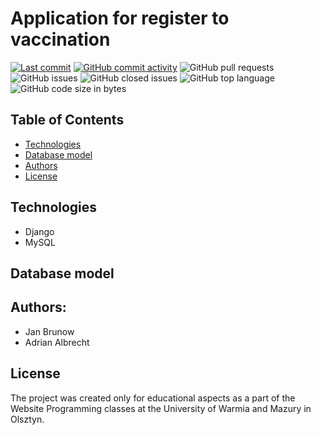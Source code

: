 # Application for register to vaccination
[![Last commit](https://img.shields.io/github/last-commit/AdrianAlbrecht/ProgramowanieSystemowInformatycznych?style=plastic)](https://img.shields.io/github/last-commit/AdrianAlbrecht/ProgramowanieSystemowInformatycznych?style=plastic) [![GitHub commit activity](https://img.shields.io/github/commit-activity/m/AdrianAlbrecht/ProgramowanieSystemowInformatycznych?style=plastic)](https://img.shields.io/github/commit-activity/m/AdrianAlbrecht/ProgramowanieSystemowInformatycznych?style=plastic) ![GitHub pull requests](https://img.shields.io/github/issues-pr/AdrianAlbrecht/ProgramowanieSystemowInformatycznych?style=plastic) ![GitHub issues](https://img.shields.io/github/issues/AdrianAlbrecht/ProgramowanieSystemowInformatycznych?style=plastic) ![GitHub closed issues](https://img.shields.io/github/issues-closed-raw/AdrianAlbrecht/ProgramowanieSystemowInformatycznych?style=plastic) ![GitHub top language](https://img.shields.io/github/languages/top/AdrianAlbrecht/ProgramowanieSystemowInformatycznych?style=plastic) ![GitHub code size in bytes](https://img.shields.io/github/languages/code-size/AdrianAlbrecht/ProgramowanieSystemowInformatycznych?style=plastic)
## Table of Contents
* [Technologies](#technologies)
* [Database model](#database-model)
* [Authors](#authors)
* [License](#license)
## Technologies
* Django
* MySQL
## Database model

## Authors: 
* Jan Brunow
* Adrian Albrecht
## License
The project was created only for educational aspects as a part of the Website Programming classes at the University of Warmia and Mazury in Olsztyn.